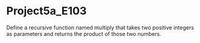 # Project5a_E103
Define a recursive function named multiply that takes two positive integers as parameters and returns the product of those two numbers.
